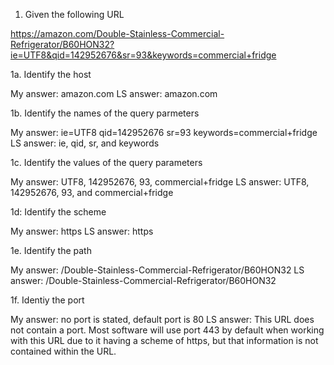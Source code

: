 1. Given the following URL

https://amazon.com/Double-Stainless-Commercial-Refrigerator/B60HON32?ie=UTF8&qid=142952676&sr=93&keywords=commercial+fridge

1a. Identify the host

My answer: amazon.com
LS answer: amazon.com

1b. Identify the names of the query parmeters

My answer: ie=UTF8 qid=142952676 sr=93 keywords=commercial+fridge
LS answer: ie, qid, sr, and keywords

1c. Identify the values of the query parameters

My answer: UTF8, 142952676, 93, commercial+fridge
LS answer: UTF8, 142952676, 93, and commercial+fridge

1d: Identify the scheme

My answer: https
LS answer: https

1e. Identify the path

My answer: /Double-Stainless-Commercial-Refrigerator/B60HON32
LS answer: /Double-Stainless-Commercial-Refrigerator/B60HON32

1f. Identiy the port

My answer: no port is stated, default port is 80
LS answer: This URL does not contain a port. Most software will use port 443 by default when working with this URL due to it having a scheme of https, but that information is not contained within the URL.
